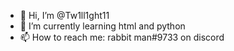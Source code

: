 - 👋 Hi, I’m @Tw1ll1ght11
- 🌱 I’m currently learning html and python
- 📫 How to reach me: rabbit man#9733 on discord

<!---
asuna69/asuna69 is a ✨ special ✨ repository because its `README.md` (this file) appears on your GitHub profile.
You can click the Preview link to take a look at your changes.
--->
